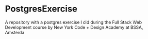 # PostgresExercise
A repository with a postgres exercise I did during the Full Stack Web Development course by New York Code + Design Academy at BSSA, Amsterda
